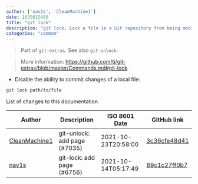 ```yaml
---
author: ['nav1s', 'CleanMachine1']
date: 1635015480
title: "git lock"
description: "git lock, Lock a file in a Git repository from being modified by a commit."
categories: "common"
---
```

> Part of `git-extras`. See also `git-unlock`.

> More information: <https://github.com/tj/git-extras/blob/master/Commands.md#git-lock>.

- Disable the ability to commit changes of a local file:

```bash
git lock path/to/file
```
List of changes to this documentation


Author | Description | ISO 8601 Date | GitHub link
------|-----|-----|-----
[CleanMachine1](mailto:78213164+CleanMachine1@users.noreply.github.com) | git-unlock: add page (#7035) | 2021-10-23T20:58:00 | [3c36cfe48d41](https://github.com/tldr-pages/tldr/commit/3c36cfe48d418da45830f7f926b798a9eec3362f)
[nav1s](mailto:42621369+nav1s@users.noreply.github.com) | git-lock: add page (#6756) | 2021-10-14T05:17:49 | [89c1c27ff0b7](https://github.com/tldr-pages/tldr/commit/89c1c27ff0b71ee730c22774b5af72a21609d2fd)

